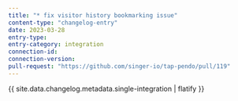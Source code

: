 ```yaml
---
title: "* fix visitor history bookmarking issue"
content-type: "changelog-entry"
date: 2023-03-28
entry-type: 
entry-category: integration
connection-id: 
connection-version: 
pull-request: "https://github.com/singer-io/tap-pendo/pull/119"
---
```

{{ site.data.changelog.metadata.single-integration | flatify }}